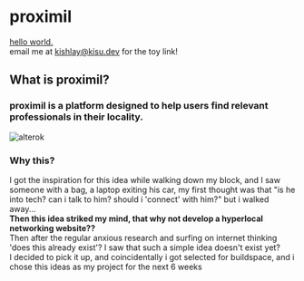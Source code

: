 # proximil
[hello world.](https://x-07-58a51d.netlify.app/) <br> 
email me at kishlay@kisu.dev for the toy link! 
## What is proximil?
### proximil is a platform designed to help users find relevant professionals in their locality.
![alterok](https://github.com/proximil/.github/assets/67735128/91af8ea8-64cb-4c51-81f2-d5f316529c52)


### Why this? 
I got the inspiration for this idea while walking down my block, and I saw someone with a bag, a laptop exiting his car, my first thought was that "is he into tech? can i talk to him? should i 'connect' with him?"
but i walked away... <br>
**Then this idea striked my mind, that why not develop a hyperlocal networking website??** <br>
Then after the regular anxious research and surfing on internet thinking 'does this already exist'? I saw that such a simple idea doesn't exist yet?
<br>
I decided to pick it up, and coincidentally i got selected for buildspace, and i chose this ideas as my project for the next 6 weeks
